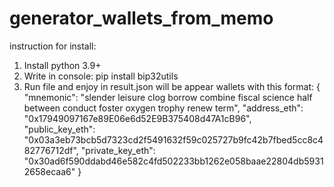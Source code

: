 # generator_wallets_from_memo
instruction for install:
  1. Install python 3.9+
  2. Write in console: pip install bip32utils
  3. Run file and enjoy
in result.json will be appear wallets with this format: 
    {
        "mnemonic": "slender leisure clog borrow combine fiscal science half between conduct foster oxygen trophy renew term",
        "address_eth": "0x17949097167e89E06e6d52E9B375408d47A1cB96",
        "public_key_eth": "0x03a3eb73bcb5d7323cd2f5491632f59c025727b9fc42b7fbed5cc8c482776712df",
        "private_key_eth": "0x30ad6f590ddabd46e582c4fd502233bb1262e058baae22804db59312658ecaa6"
    }
